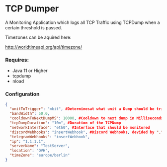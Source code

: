 # TCP Dumper

A Monitoring Application which logs all TCP Traffic using TCPDump when a certain threshold
is passed.




Timezones can be aquired here:

http://worldtimeapi.org/api/timezone/

### Requires:

- Java 11 or Higher
- tcpdump
- nload


### Configuration

```JSON
{
  "unitToTrigger": "mbit", #Determinesat what unit a Dump should be triggered at
  "bandWidth": 50.0,
  "cooldownToNextDumpMS": 10000, #Cooldown to next dump in Milliseconds
  "tcpDumpDuration": "10m", #Duration of the TCPDump
  "networkInterface": "eth0", #Interface that should be monitored
  "discordWebhooks": "insertWebhook", #Discord Webhooks, devided by ","
  "telegramWebhooks": "insertWebhook",
  "ip": "1.1.1.1",
  "serverName": "TestServer",
  "location": "OVH",
  "timeZone": "europe/berlin"
}
```